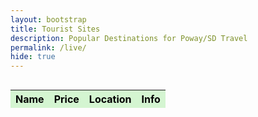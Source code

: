 ```yaml
---
layout: bootstrap 
title: Tourist Sites
description: Popular Destinations for Poway/SD Travel
permalink: /live/
hide: true
---    
```

<!-- once we make live activity work, we will link it to this table -->
<div class="row mx-3 mb-4 rounded-3 align-items-md-stretch" style="height: 100vh; width: 100%; overflow: auto;">
    <table class="table " id="cars" style="table-layout: fixed; height: 100%;">
        <thead>
            <tr>
                <th>Name</th>
                <th>Price</th>
                <th>Location</th>
                <th>Info</th>
            </tr>
        </thead>
        <tbody>
            <!-- Rows will be dynamically added here -->
        </tbody>
    </table>
    <style>
    /* Force black font in table cells */
    tbody td {
        color: #000 !important;
    }
    thead th {
        color: #000 !important;
    }
    /* Optional: Style the table header background for contrast */
    thead {
        background-color: #d4f5d1;
    }
    /* Optional: Light green row hover */
    table tbody tr:hover {
        background-color: #eafae8;
    }
    </style>
    <script>
        // Inline JavaScript Object for Cars
        const cars = [
            { name: "Balboa Park", price: "Free", location: "San Diego, CA", info: "{{site.baseurl}}/post" },
            { name: "San Diego Zoo", price: "$69.95", location: "2920 Zoo Dr, San Diego, CA 92101", info: "{{site.baseurl}}/zoo" },
            { name: "SeaWorld San Diego", price: "$74.99+", location: "500 Sea World Dr, San Diego, CA 92109", info: "lol" },
            { name: "USS Midway Museum", price: "$32", location: "910 N Harbor Dr, San Diego, CA 92101", info: "lol" },
            { name: "Old Town San Diego State Historic Park", price: "Free", location: "4002 Wallace St, San Diego, CA 92110", info: "lol" },
            { name: "La Jolla Cove", price: "Free", location: "La Jolla, CA 92037", info: "lol" },
            { name: "Torrey Pines State Natural Reserve", price: "$12-25 parking", location: "12600 N Torrey Pines Rd, La Jolla, CA 92037", info: "lol" },
            { name: "Cabrillo National Monument", price: "$10 per person", location: "1800 Cabrillo Memorial Dr, San Diego, CA 92106", info: "lol" },
            { name: "Sunset Cliffs Natural Park", price: "Free", location: "Ladera St, San Diego, CA 92107", info: "lol" },
            { name: "Coronado Beach", price: "Free", location: "Coronado, CA 92118", info: "lol" },
            { name: "Birch Aquarium at Scripps", price: "$24.95", location: "2300 Expedition Way, La Jolla, CA 92037", info: "lol" },
            { name: "San Diego Air & Space Museum", price: "$22.50", location: "2001 Pan American Plaza, San Diego, CA 92101", info: "lol" },
            { name: "Gaslamp Quarter", price: "Free", location: "San Diego, CA 92101", info: "lol" },
            { name: "Seaport Village", price: "Free", location: "849 W Harbor Dr, San Diego, CA 92101", info: "lol" },
            { name: "LEGOLAND California", price: "$89+", location: "1 Legoland Dr, Carlsbad, CA 92008", info: "lol" },
            { name: "Mission San Diego de Alcalá", price: "$5 donation", location: "10818 San Diego Mission Rd, San Diego, CA 92108", info: "lol" },
            { name: "Point Loma Tide Pools", price: "$10 per person", location: "Point Loma, CA 92106", info: "lol" },
            { name: "Petco Park", price: "Varies", location: "100 Park Blvd, San Diego, CA 92101", info: "lol" },
            { name: "The New Children's Museum", price: "$15", location: "200 W Island Ave, San Diego, CA 92101", info: "lol" },
            { name: "Fleet Science Center", price: "$24.95", location: "1875 El Prado, San Diego, CA 92101", info: "lol" },
            { name: "San Diego Natural History Museum", price: "$22", location: "1788 El Prado, San Diego, CA 92101", info: "lol" },
            { name: "San Diego Botanic Garden", price: "$18", location: "300 Quail Gardens Dr, Encinitas, CA 92024", info: "lol" },
            { name: "Poway Lake", price: "Free", location: "14644 Lake Poway Rd, Poway, CA 92064", info: "lol" },
            { name: "Iron Mountain Trail", price: "Free", location: "Poway, CA 92064", info: "lol" },
            { name: "San Elijo Lagoon", price: "Free", location: "2710 Manchester Ave, Cardiff, CA 92007", info: "lol" }
        ];
        // Populate the table dynamically
        const tbody = document.querySelector("#cars tbody");
        cars.forEach(car => {
            const row = document.createElement("tr");
            row.innerHTML = `
                <td>${car.name}</td>
                <td>${car.price}</td>
                <td>${car.location}</td>
                <td><a href="${car.info}" target="_blank">Click Here! 📌</a></td>
            `;
            tbody.appendChild(row);
        });
        // Initialize DataTable add text-primary to a-tags for visability
        $(document).ready(function () {
            $('#cars').DataTable({
                drawCallback: function () {
                    // Add Bootstrap's text-primary class to the inner HTML of <a> tags inside pagination buttons
                    $('.dataTables_paginate .paginate_button a').each(function () {
                        const link = $(this);
                        const innerHTML = link.html();
                        link.html(`<span class="text-primary">${innerHTML}</span>`);
                    });
                }
            });
        });
    </script>
</div>

